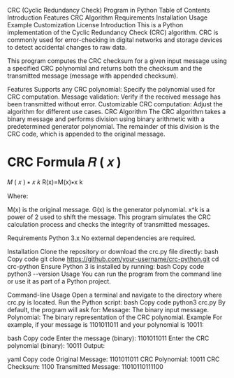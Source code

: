 CRC (Cyclic Redundancy Check) Program in Python
Table of Contents
Introduction
Features
CRC Algorithm
Requirements
Installation
Usage
Example
Customization
License
Introduction
This is a Python implementation of the Cyclic Redundancy Check (CRC) algorithm. CRC is commonly used for error-checking in digital networks and storage devices to detect accidental changes to raw data.

This program computes the CRC checksum for a given input message using a specified CRC polynomial and returns both the checksum and the transmitted message (message with appended checksum).

Features
Supports any CRC polynomial: Specify the polynomial used for CRC computation.
Message validation: Verify if the received message has been transmitted without error.
Customizable CRC computation: Adjust the algorithm for different use cases.
CRC Algorithm
The CRC algorithm takes a binary message and performs division using binary arithmetic with a predetermined generator polynomial. The remainder of this division is the CRC code, which is appended to the original message.

CRC Formula
𝑅
(
𝑥
)
=
𝑀
(
𝑥
)
∗
𝑥
𝑘
R(x)=M(x)∗x 
k
 
Where:

M(x) is the original message.
G(x) is the generator polynomial.
x^k is a power of 2 used to shift the message.
This program simulates the CRC calculation process and checks the integrity of transmitted messages.

Requirements
Python 3.x
No external dependencies are required.

Installation
Clone the repository or download the crc.py file directly:
bash
Copy code
git clone https://github.com/your-username/crc-python.git
cd crc-python
Ensure Python 3 is installed by running:
bash
Copy code
python3 --version
Usage
You can run the program from the command line or use it as part of a Python project.

Command-line Usage
Open a terminal and navigate to the directory where crc.py is located.
Run the Python script:
bash
Copy code
python3 crc.py
By default, the program will ask for:
Message: The binary input message.
Polynomial: The binary representation of the CRC polynomial.
Example
For example, if your message is 1101011011 and your polynomial is 10011:

bash
Copy code
Enter the message (binary): 1101011011
Enter the CRC polynomial (binary): 10011
Output:

yaml
Copy code
Original Message: 1101011011
CRC Polynomial: 10011
CRC Checksum: 1100
Transmitted Message: 11010110111100

